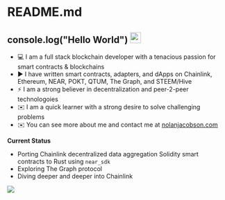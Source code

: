 # README.md

##  console.log("Hello World") <img src="https://media.giphy.com/media/hvRJCLFzcasrR4ia7z/giphy.gif" width="25px">

- 💻 I am a full stack blockchain developer with a tenacious passion for smart contracts & blockchains
- ▶️ I have written smart contracts, adapters, and dApps on Chainlink, Ethereum, NEAR, POKT, QTUM, The Graph, and STEEM/Hive
- ⚡ I am a strong believer in decentralization and peer-2-peer technologoies
- ✉️ I am a quick learner with a strong desire to solve challenging problems
- ✉️ You can see more about me and contact me at [nolanjacobson.com](https://nolanjacobson.com)

**Current Status**

- Porting Chainlink decentralized data aggregation Solidity smart contracts to Rust using `near_sdk`
- Exploring The Graph protocol
- Diving deeper and deeper into Chainlink

![](https://visitor-badge.glitch.me/badge?page_id=nolanjacobson)


